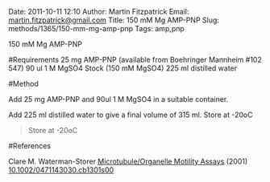 Date: 2011-10-11 12:10
Author: Martin Fitzpatrick
Email: martin.fitzpatrick@gmail.com
Title: 150 mM Mg AMP-PNP
Slug: methods/1365/150-mm-mg-amp-pnp
Tags: amp,pnp

150 mM Mg AMP-PNP





#Requirements
25 mg AMP-PNP (available from Boehringer Mannheim #102 547)
90 ul 1 M MgSO4 Stock (150 mM MgSO4)
225 ml distilled water

#Method

Add 25 mg AMP-PNP and 90ul 1 M MgSO4 in a suitable container.



Add 225 ml distilled water to give a final volume of 315 ml. Store at -20oC


>Store at -20oC




#References


Clare M. Waterman-Storer [Microtubule/Organelle Motility Assays](http://dx.doi.org/10.1002/0471143030.cb1301s00)  (2001)
[10.1002/0471143030.cb1301s00](http://dx.doi.org/10.1002/0471143030.cb1301s00)




